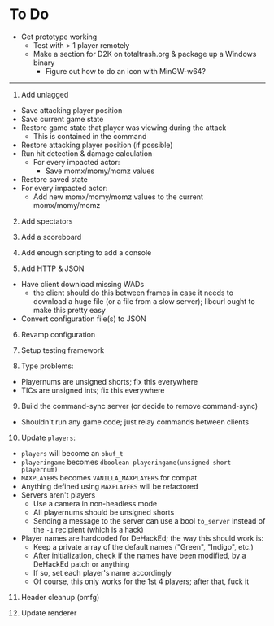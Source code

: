 # To Do

- Get prototype working
  - Test with > 1 player remotely
  - Make a section for D2K on totaltrash.org & package up a Windows binary
    - Figure out how to do an icon with MinGW-w64?

---

1. Add unlagged
  - Save attacking player position
  - Save current game state
  - Restore game state that player was viewing during the attack
    - This is contained in the command
  - Restore attacking player position (if possible)
  - Run hit detection & damage calculation
    - For every impacted actor:
      - Save momx/momy/momz values
  - Restore saved state
  - For every impacted actor:
    - Add new momx/momy/momz values to the current momx/momy/momz

2. Add spectators

3. Add a scoreboard

4. Add enough scripting to add a console

5. Add HTTP & JSON
  - Have client download missing WADs
    - the client should do this between frames in case it needs to download a
      huge file (or a file from a slow server); libcurl ought to make this
      pretty easy
  - Convert configuration file(s) to JSON

6. Revamp configuration

7. Setup testing framework

8. Type problems:
  - Playernums are unsigned shorts; fix this everywhere
  - TICs are unsigned ints; fix this everywhere

9. Build the command-sync server (or decide to remove command-sync)
  - Shouldn't run any game code; just relay commands between clients

10. Update `players`:
  - `players` will become an `obuf_t`
  - `playeringame` becomes `dboolean playeringame(unsigned short playernum)`
  - `MAXPLAYERS` becomes `VANILLA_MAXPLAYERS` for compat
  - Anything defined using `MAXPLAYERS` will be refactored
  - Servers aren't players
    - Use a camera in non-headless mode
    - All playernums should be unsigned shorts
    - Sending a message to the server can use a bool `to_server` instead of the
      `-1` recipient (which is a hack)
  - Player names are hardcoded for DeHackEd; the way this should work is:
    - Keep a private array of the default names ("Green", "Indigo", etc.)
    - After initialization, check if the names have been modified, by a
      DeHackEd patch or anything
    - If so, set each player's name accordingly
    - Of course, this only works for the 1st 4 players; after that, fuck it

11. Header cleanup (omfg)

12. Update renderer

<!-- vi: set et ts=4 sw=4 tw=79: -->

